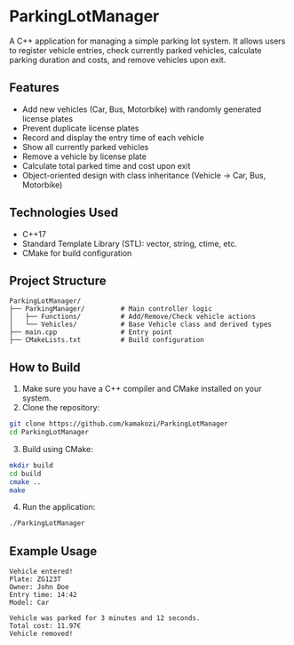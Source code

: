 # ParkingLotManager
A C++ application for managing a simple parking lot system. It allows users to register vehicle entries, check currently parked vehicles, calculate parking duration and costs, and remove vehicles upon exit.
## Features
- Add new vehicles (Car, Bus, Motorbike) with randomly generated license plates
- Prevent duplicate license plates
- Record and display the entry time of each vehicle
- Show all currently parked vehicles
- Remove a vehicle by license plate
- Calculate total parked time and cost upon exit
- Object-oriented design with class inheritance (Vehicle → Car, Bus, Motorbike)
## Technologies Used
- C++17
- Standard Template Library (STL): vector, string, ctime, etc.
- CMake for build configuration
## Project Structure
```
ParkingLotManager/
├── ParkingManager/         # Main controller logic
│   ├── Functions/          # Add/Remove/Check vehicle actions
│   └── Vehicles/           # Base Vehicle class and derived types
├── main.cpp                # Entry point
├── CMakeLists.txt          # Build configuration
```
## How to Build
1. Make sure you have a C++ compiler and CMake installed on your system.
2. Clone the repository:
```bash
git clone https://github.com/kamakozi/ParkingLotManager
cd ParkingLotManager
```
3. Build using CMake:
```bash
mkdir build
cd build
cmake ..
make
```
4. Run the application:
```bash
./ParkingLotManager
```
## Example Usage
```
Vehicle entered!
Plate: ZG123T
Owner: John Doe
Entry time: 14:42
Model: Car

Vehicle was parked for 3 minutes and 12 seconds.
Total cost: 11.97€
Vehicle removed!
```
